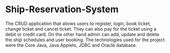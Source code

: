 # Ship-Reservation-System
The CRUD application that allows users to register, login, book ticket, change ticket and cancel ticket. They can also pay for the ticket using a debit or credit card. On the other hand admin can add, update and delete the ship schedules and user booking. The technologies used for the project were the Core Java, Java Applets, JDBC and Oracle database.
